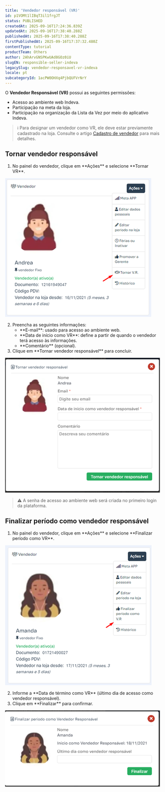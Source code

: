 ```yaml
---
title: 'Vendedor responsável (VR)'
id: p1VOMt1lIBqT3il1frgJT
status: PUBLISHED
createdAt: 2025-09-16T17:24:36.839Z
updatedAt: 2025-09-16T17:38:40.288Z
publishedAt: 2025-09-16T17:38:40.288Z
firstPublishedAt: 2025-09-16T17:37:32.480Z
contentType: tutorial
productTeam: Others
author: 2AhArvGNSPKwUAd8GOz0iU
slugEN: responsible-seller-indeva
legacySlug: vendedor-responsavel-vr-indeva
locale: pt
subcategoryId: 1acPW0OHXq4PjbQUFVrNrY
---
```


O **Vendedor Responsável (VR)** possui as seguintes permissões:

<ul>
  <li>Acesso ao ambiente web Indeva.</li>
  <li>Participação na meta da loja.</li>
  <li>Participação na organização da Lista da Vez por meio do aplicativo Indeva.</li>
</ul>

> ℹ️ Para designar um vendedor como VR, ele deve estar previamente cadastrado na loja. Consulte o artigo [Cadastro de vendedor](/pt/tutorial/cadastro-de-vendedor-indeva--6aHQ7kz8MBAuM143sMnFqK) para mais detalhes.

<h2>Tornar vendedor responsável</h2>

<ol>
  <li>No painel do vendedor, clique em **Ações** e selecione **Tornar VR**.</li>
</ol>

<img src="https://raw.githubusercontent.com/vtexdocs/help-center-content/refs/heads/main/docs/pt/tutorials/indeva-by-vtex/vendedores/vendedor-responsavel-vr-indeva_1.png" alt="Tela com opção de tornar vendedor responsável">

<ol start="2">
  <li>Preencha as seguintes informações:
    <ul>
      <li>**E-mail**: usado para acesso ao ambiente web.</li>
      <li>**Data de início como VR**: define a partir de quando o vendedor terá acesso às informações.</li>
      <li>**Comentário** (opcional).</li>
    </ul>
  </li>
  <li>Clique em **Tornar vendedor responsável** para concluir.</li>
</ol>

<img src="https://raw.githubusercontent.com/vtexdocs/help-center-content/refs/heads/main/docs/pt/tutorials/indeva-by-vtex/vendedores/vendedor-responsavel-vr-indeva_2.png" alt="Tela de confirmação para tornar vendedor responsável">

> ⚠️ A senha de acesso ao ambiente web será criada no primeiro login da plataforma.

<h2>Finalizar período como vendedor responsável</h2>

<ol>
  <li>No painel do vendedor, clique em **Ações** e selecione **Finalizar período como VR**.</li>
</ol>

<img src="https://raw.githubusercontent.com/vtexdocs/help-center-content/refs/heads/main/docs/pt/tutorials/indeva-by-vtex/vendedores/vendedor-responsavel-vr-indeva_3.png" alt="Tela com opção de finalizar período como VR">

<ol start="2">
  <li>Informe a **Data de término como VR** (último dia de acesso como vendedor responsável).</li>
  <li>Clique em **Finalizar** para confirmar.</li>
</ol>

<img src="https://raw.githubusercontent.com/vtexdocs/help-center-content/refs/heads/main/docs/pt/tutorials/indeva-by-vtex/vendedores/vendedor-responsavel-vr-indeva_4.png" alt="Tela de confirmação de término do período como VR">

